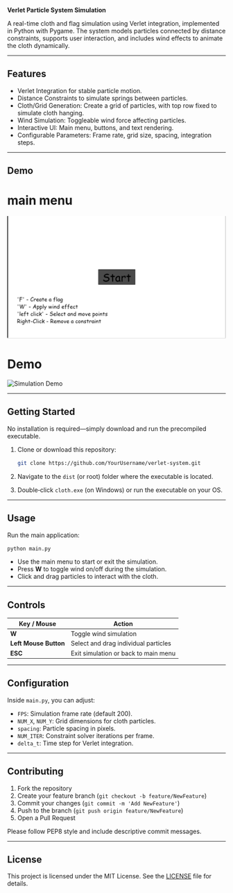 **Verlet Particle System Simulation**

A real-time cloth and flag simulation using Verlet integration, implemented in Python with Pygame. The system models particles connected by distance constraints, supports user interaction, and includes wind effects to animate the cloth dynamically.

---

## Features

* Verlet Integration for stable particle motion.
* Distance Constraints to simulate springs between particles.
* Cloth/Grid Generation: Create a grid of particles, with top row fixed to simulate cloth hanging.
* Wind Simulation: Toggleable wind force affecting particles.
* Interactive UI: Main menu, buttons, and text rendering.
* Configurable Parameters: Frame rate, grid size, spacing, integration steps.

---

## Demo

# main menu
![Simulation main menu](demo/main_menu.png)

# Demo
![Simulation Demo](demo/demo.gif)

---

## Getting Started

No installation is required—simply download and run the precompiled executable.

1. Clone or download this repository:

   ```bash
   git clone https://github.com/YourUsername/verlet-system.git
   ```
2. Navigate to the `dist` (or root) folder where the executable is located.
3. Double‑click `cloth.exe` (on Windows) or run the executable on your OS.

---

## Usage

Run the main application:

```bash
python main.py
```

* Use the main menu to start or exit the simulation.
* Press **W** to toggle wind on/off during the simulation.
* Click and drag particles to interact with the cloth.

---

## Controls

| Key / Mouse           | Action                               |
| --------------------- | ------------------------------------ |
| **W**                 | Toggle wind simulation               |
| **Left Mouse Button** | Select and drag individual particles |
| **ESC**               | Exit simulation or back to main menu |

---

## Configuration

Inside `main.py`, you can adjust:

* `FPS`: Simulation frame rate (default 200).
* `NUM_X`, `NUM_Y`: Grid dimensions for cloth particles.
* `spacing`: Particle spacing in pixels.
* `NUM_ITER`: Constraint solver iterations per frame.
* `delta_t`: Time step for Verlet integration.

---

## Contributing

1. Fork the repository
2. Create your feature branch (`git checkout -b feature/NewFeature`)
3. Commit your changes (`git commit -m 'Add NewFeature'`)
4. Push to the branch (`git push origin feature/NewFeature`)
5. Open a Pull Request

Please follow PEP8 style and include descriptive commit messages.

---

## License

This project is licensed under the MIT License. See the [LICENSE](LICENSE) file for details.


